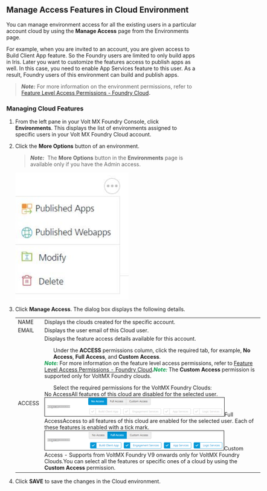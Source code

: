                                

Manage Access Features in Cloud Environment
-------------------------------------------

You can manage environment access for all the existing users in a particular account cloud by using the **Manage Access** page from the Environments page.

For example, when you are invited to an account, you are given access to Build Client App feature. So the Foundry users are limited to only build apps in Iris. Later you want to customize the features access to publish apps as well. In this case, you need to enable App Services feature to this user. As a result, Foundry users of this environment can build and publish apps.

> **_Note:_** For more information on the environment permissions, refer to [Feature Level Access Permissions - Foundry Cloud](#RolesPermissions-FoundryCloud)**.**

### Managing Cloud Features

1.  From the left pane in your Volt MX Foundry Console, click **Environments**. This displays the list of environments assigned to specific users in your Volt MX Foundry Cloud account.
2.  Click the **More Options** button of an environment.
    
    > **_Note:_**  The **More Options** button in the **Environments** page is available only if you have the Admin access.
    
    ![](Resources/Images/Clouds_settings.png)
    
3.  Click **Manage Access**. The dialog box displays the following details.
    
    <table style="mc-table-style: url('Resources/TableStyles/Basic.css');width: 649px;" class="TableStyle-Basic" cellspacing="0"><colgroup><col class="TableStyle-Basic-Column-Column1"><col class="TableStyle-Basic-Column-Column1"></colgroup><tbody><tr class="TableStyle-Basic-Body-Body1"><td class="TableStyle-Basic-BodyE-Column1-Body1">NAME</td><td class="TableStyle-Basic-BodyD-Column1-Body1">Displays the clouds created for the specific account.</td></tr><tr class="TableStyle-Basic-Body-Body1"><td class="TableStyle-Basic-BodyE-Column1-Body1">EMAIL</td><td class="TableStyle-Basic-BodyD-Column1-Body1">Displays the user email of this Cloud user.</td></tr><tr class="TableStyle-Basic-Body-Body1"><td class="TableStyle-Basic-BodyB-Column1-Body1">ACCESS</td><td class="TableStyle-Basic-BodyA-Column1-Body1">Displays the feature access details available for this account.<ol style="list-style-type: lower-roman;">Under the <b>ACCESS</b> permissions column, click the required tab, for example, <b>No Access</b>, <b>Full Access</b>, and <b>Custom Access</b>.</ol><span class="autonumber"><span><b><i><span style="color: #0a9c4a;" class="mcFormatColor">Note: </span></i></b></span></span>For more information on the feature level access permissions, refer to <a href="Settings_Cloud.html#RolesPermissions-FoundryCloud">Feature Level Access Permissions - Foundry Cloud</a><b>.</b><span class="autonumber"><span><b><i><span style="color: #0a9c4a;" class="mcFormatColor">Note: </span></i></b></span></span>The <b>Custom Access</b> permission is supported only for <span class="MyVariablesVoltMX">VoltMX</span>&nbsp;Foundry clouds.<ol style="list-style-type: lower-roman;" data-mc-continue="true">Select the required permissions for the <span class="MyVariablesVoltMX">VoltMX</span> Foundry Clouds:</ol>No Access<span style="font-weight: normal;">All features of this cloud are disabled for the selected user.</span><img src="Resources/Images/FoundryCloudNoAccess_475x49.png" style="border-left-style: solid;border-left-width: 1px;border-left-color: ;border-right-style: solid;border-right-width: 1px;border-right-color: ;border-top-style: solid;border-top-width: 1px;border-top-color: ;border-bottom-style: solid;border-bottom-width: 1px;border-bottom-color: ;width: 475;height: 49;">Full AccessAccess to all features of this cloud are enabled for the selected user. Each of these features is enabled with a tick mark.<img src="Resources/Images/FoundryCloudFullAccess_474x51.png" style="border-left-style: solid;border-left-width: 1px;border-left-color: ;border-right-style: solid;border-right-width: 1px;border-right-color: ;border-top-style: solid;border-top-width: 1px;border-top-color: ;border-bottom-style: solid;border-bottom-width: 1px;border-bottom-color: ;width: 474;height: 51;">Custom Access - <span style="font-weight: normal;">Supports from <span class="MyVariablesVoltMX">VoltMX</span> Foundry V9 onwards only for <span class="MyVariablesVoltMX">VoltMX</span> Foundry Clouds.</span><span style="font-weight: normal;">You can select all the features or specific ones of a cloud by using the <b>Custom Access</b> permission.</span></td></tr></tbody></table>
    
4.  Click **SAVE** to save the changes in the Cloud environment.
